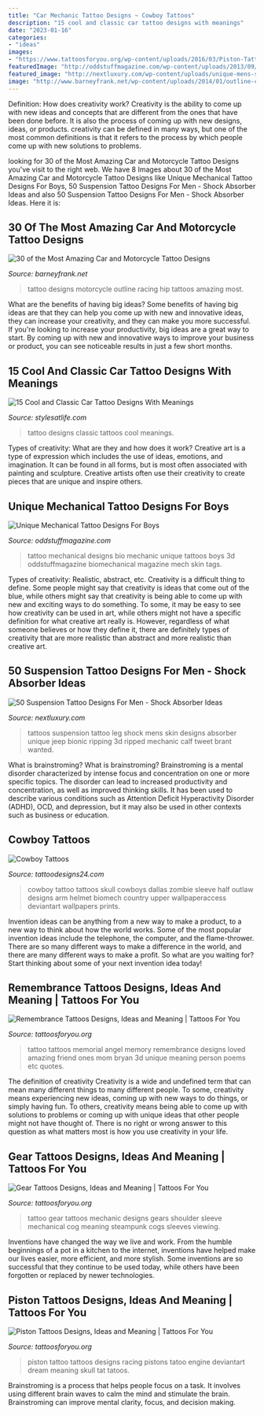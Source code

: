 ```yaml
---
title: "Car Mechanic Tattoo Designs ~ Cowboy Tattoos"
description: "15 cool and classic car tattoo designs with meanings"
date: "2023-01-16"
categories:
- "ideas"
images:
- "https://www.tattoosforyou.org/wp-content/uploads/2016/03/Piston-Tattoo.jpg"
featuredImage: "http://oddstuffmagazine.com/wp-content/uploads/2013/09/Bio-mechanical-Tattoo-22-610x524.jpg"
featured_image: "http://nextluxury.com/wp-content/uploads/unique-mens-suspension-tattoos-on-back-of-leg.jpg"
image: "http://www.barneyfrank.net/wp-content/uploads/2014/01/outline-car-tattoo-on-girl-hip.jpg"
---
```



Definition: How does creativity work?
Creativity is the ability to come up with new ideas and concepts that are different from the ones that have been done before. It is also the process of coming up with new designs, ideas, or products. creativity can be defined in many ways, but one of the most common definitions is that it refers to the process by which people come up with new solutions to problems.

	

		
looking for 30 of the Most Amazing Car and Motorcycle Tattoo Designs you've visit to the right web. We have 8 Images about 30 of the Most Amazing Car and Motorcycle Tattoo Designs like Unique Mechanical Tattoo Designs For Boys, 50 Suspension Tattoo Designs For Men - Shock Absorber Ideas and also 50 Suspension Tattoo Designs For Men - Shock Absorber Ideas. Here it is:
		
    
## 30 Of The Most Amazing Car And Motorcycle Tattoo Designs

<img loading=lazy src="http://www.barneyfrank.net/wp-content/uploads/2014/01/outline-car-tattoo-on-girl-hip.jpg" onerror="this.onerror=null;this.src='https://tse4.mm.bing.net/th?id=OIP.pDgB67KQz9wqD0OEgeNSjwHaJz&amp;pid=15.1';" alt="30 of the Most Amazing Car and Motorcycle Tattoo Designs">

_Source: barneyfrank.net_

>tattoo designs motorcycle outline racing hip tattoos amazing most. 

	

What are the benefits of having big ideas?
Some benefits of having big ideas are that they can help you come up with new and innovative ideas, they can increase your creativity, and they can make you more successful. If you're looking to increase your productivity, big ideas are a great way to start. By coming up with new and innovative ways to improve your business or product, you can see noticeable results in just a few short months.

    
## 15 Cool And Classic Car Tattoo Designs With Meanings

<img loading=lazy src="https://www.menstattooideas.net/tattooimages/2016/04/car-tattoos-11.jpg" onerror="this.onerror=null;this.src='https://tse3.mm.bing.net/th?id=OIP.g4sD7Z9i9uOxo5v65rQuyAHaKy&amp;pid=15.1';" alt="15 Cool and Classic Car Tattoo Designs With Meanings">

_Source: stylesatlife.com_

>tattoo designs classic tattoos cool meanings. 

	

Types of creativity: What are they and how does it work?
Creative art is a type of expression which includes the use of ideas, emotions, and imagination. It can be found in all forms, but is most often associated with painting and sculpture. Creative artists often use their creativity to create pieces that are unique and inspire others.

    
## Unique Mechanical Tattoo Designs For Boys

<img loading=lazy src="http://oddstuffmagazine.com/wp-content/uploads/2013/09/Bio-mechanical-Tattoo-22-610x524.jpg" onerror="this.onerror=null;this.src='https://tse2.mm.bing.net/th?id=OIP.u85SoE7HUEYAkOKsBr---gHaGX&amp;pid=15.1';" alt="Unique Mechanical Tattoo Designs For Boys">

_Source: oddstuffmagazine.com_

>tattoo mechanical designs bio mechanic unique tattoos boys 3d oddstuffmagazine biomechanical magazine mech skin tags. 

	

Types of creativity: Realistic, abstract, etc.
Creativity is a difficult thing to define. Some people might say that creativity is ideas that come out of the blue, while others might say that creativity is being able to come up with new and exciting ways to do something. To some, it may be easy to see how creativity can be used in art, while others might not have a specific definition for what creative art really is. However, regardless of what someone believes or how they define it, there are definitely types of creativity that are more realistic than abstract and more realistic than creative art.

    
## 50 Suspension Tattoo Designs For Men - Shock Absorber Ideas

<img loading=lazy src="http://nextluxury.com/wp-content/uploads/unique-mens-suspension-tattoos-on-back-of-leg.jpg" onerror="this.onerror=null;this.src='https://tse1.mm.bing.net/th?id=OIP.eEi6HQu8-wPfld1ceoIHwgHaJ4&amp;pid=15.1';" alt="50 Suspension Tattoo Designs For Men - Shock Absorber Ideas">

_Source: nextluxury.com_

>tattoos suspension tattoo leg shock mens skin designs absorber unique jeep bionic ripping 3d ripped mechanic calf tweet brant wanted. 

	

What is brainstroming?
What is brainstroming? Brainstroming is a mental disorder characterized by intense focus and concentration on one or more specific topics. The disorder can lead to increased productivity and concentration, as well as improved thinking skills. It has been used to describe various conditions such as Attention Deficit Hyperactivity Disorder (ADHD), OCD, and depression, but it may also be used in other contexts such as business or education.

    
## Cowboy Tattoos

<img loading=lazy src="http://www.tattoodesigns24.com/wp-content/uploads/2014/12/Zombie-Cowboy-Tattoo-Picture.jpg" onerror="this.onerror=null;this.src='https://tse2.mm.bing.net/th?id=OIP.WSg4c7Erq42UlScMHlw_-gHaNw&amp;pid=15.1';" alt="Cowboy Tattoos">

_Source: tattoodesigns24.com_

>cowboy tattoo tattoos skull cowboys dallas zombie sleeve half outlaw designs arm helmet biomech country upper wallpaperaccess deviantart wallpapers prints. 

	

Invention ideas can be anything from a new way to make a product, to a new way to think about how the world works. Some of the most popular invention ideas include the telephone, the computer, and the flame-thrower. There are so many different ways to make a difference in the world, and there are many different ways to make a profit. So what are you waiting for? Start thinking about some of your next invention idea today!

    
## Remembrance Tattoos Designs, Ideas And Meaning | Tattoos For You

<img loading=lazy src="https://www.tattoosforyou.org/wp-content/uploads/2016/05/Remembrance-Tattoo.jpg" onerror="this.onerror=null;this.src='https://tse4.mm.bing.net/th?id=OIP.unOfN5zc_5z4Dl-O6DK96QHaJ4&amp;pid=15.1';" alt="Remembrance Tattoos Designs, Ideas and Meaning | Tattoos For You">

_Source: tattoosforyou.org_

>tattoo tattoos memorial angel memory remembrance designs loved amazing friend ones mom bryan 3d unique meaning person poems etc quotes. 

	

The definition of creativity
Creativity is a wide and undefined term that can mean many different things to many different people. To some, creativity means experiencing new ideas, coming up with new ways to do things, or simply having fun. To others, creativity means being able to come up with solutions to problems or coming up with unique ideas that other people might not have thought of. There is no right or wrong answer to this question as what matters most is how you use creativity in your life.

    
## Gear Tattoos Designs, Ideas And Meaning | Tattoos For You

<img loading=lazy src="https://www.tattoosforyou.org/wp-content/uploads/2016/03/Gear-Tattoo-on-Shoulder.jpg" onerror="this.onerror=null;this.src='https://tse3.mm.bing.net/th?id=OIP.bIDUl8L2xEYHwdmpYqV9PwHaJr&amp;pid=15.1';" alt="Gear Tattoos Designs, Ideas and Meaning | Tattoos For You">

_Source: tattoosforyou.org_

>tattoo gear tattoos mechanic designs gears shoulder sleeve mechanical cog meaning steampunk cogs sleeves viewing. 

	

Inventions have changed the way we live and work. From the humble beginnings of a pot in a kitchen to the internet, inventions have helped make our lives easier, more efficient, and more stylish. Some inventions are so successful that they continue to be used today, while others have been forgotten or replaced by newer technologies.

    
## Piston Tattoos Designs, Ideas And Meaning | Tattoos For You

<img loading=lazy src="https://www.tattoosforyou.org/wp-content/uploads/2016/03/Piston-Tattoo.jpg" onerror="this.onerror=null;this.src='https://tse1.mm.bing.net/th?id=OIP.jWkM3MB-_PYFESgVYds7JgHaLD&amp;pid=15.1';" alt="Piston Tattoos Designs, Ideas and Meaning | Tattoos For You">

_Source: tattoosforyou.org_

>piston tattoo tattoos designs racing pistons tatoo engine deviantart dream meaning skull tat tatoos. 

	

Brainstroming is a process that helps people focus on a task. It involves using different brain waves to calm the mind and stimulate the brain. Brainstroming can improve mental clarity, focus, and decision making.

